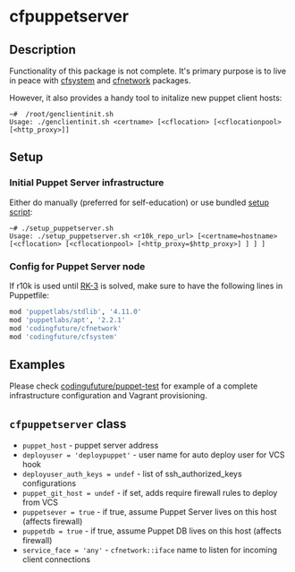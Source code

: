 # cfpuppetserver

## Description

Functionality of this package is not complete. It's primary purpose is to live in peace
with [cfsystem][] and [cfnetwork][] packages.

However, it also provides a handy tool to initalize new puppet client hosts:

```
~#  /root/genclientinit.sh 
Usage: ./genclientinit.sh <certname> [<cflocation> [<cflocationpool> [<http_proxy>]]
```

## Setup

### Initial Puppet Server infrastructure

Either do manually (preferred for self-education) or use bundled [setup script](https://github.com/codingfuture/puppet-cfpuppetserver/blob/master/setup_puppetserver.sh):
```
~# ./setup_puppetserver.sh
Usage: ./setup_puppetserver.sh <r10k_repo_url> [<certname=hostname> [<cflocation> [<cflocationpool> [<http_proxy=$http_proxy>] ] ] ]
```

### Config for Puppet Server node

If r10k is used until [RK-3](https://tickets.puppetlabs.com/browse/RK-3) is solved, make
sure to have the following lines in Puppetfile:

```ruby
mod 'puppetlabs/stdlib', '4.11.0'
mod 'puppetlabs/apt', '2.2.1'
mod 'codingfuture/cfnetwork'
mod 'codingfuture/cfsystem'
```

## Examples

Please check [codingufuture/puppet-test](https://github.com/codingfuture/puppet-test) for
example of a complete infrastructure configuration and Vagrant provisioning.


## `cfpuppetserver` class

* `puppet_host` - puppet server address
* `deployuser = 'deploypuppet'` - user name for auto deploy user for VCS hook
* `deployuser_auth_keys = undef` - list of ssh_authorized_keys configurations
* `puppet_git_host = undef` - if set, adds require firewall rules to deploy from VCS
* `puppetsever = true` - if true, assume Puppet Server lives on this host (affects firewall)
* `puppetdb = true` - if true, assume Puppet DB lives on this host (affects firewall)
* `service_face = 'any'` - `cfnetwork::iface` name to listen for incoming client connections


[cfnetwork]: https://github.com/codingfuture/puppet-cfnetwork
[cfsystem]: https://github.com/codingfuture/puppet-cfsystem
